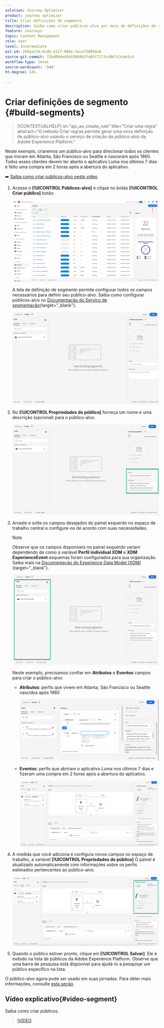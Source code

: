 ```yaml
---
solution: Journey Optimizer
product: journey optimizer
title: Criar definições de segmento
description: Saiba como criar públicos-alvo por meio de definições de segmento
feature: Journeys
topic: Content Management
role: User
level: Intermediate
exl-id: 289aac5d-6cdb-411f-985e-3acef58050a8
source-git-commit: 72bd00dedb943604b2fa85f7173cd967c3cbe5c4
workflow-type: tm+mt
source-wordcount: '344'
ht-degree: 14%

---
```


# Criar definições de segmento {#build-segments}

>[!CONTEXTUALHELP]
>id="ajo_ao_create_rule"
>title="Criar uma regra"
>abstract="O método Criar regras permite gerar uma nova definição de público-alvo usando o serviço de criação de público-alvo da Adobe Experience Platform."

Neste exemplo, criaremos um público-alvo para direcionar todos os clientes que moram em Atlanta, São Francisco ou Seattle e nasceram após 1980. Todos esses clientes devem ter aberto o aplicativo Luma nos últimos 7 dias e feito uma compra em 2 horas após a abertura do aplicativo.

➡️ [Saiba como criar públicos-alvo neste vídeo](#video-segment)

1. Acesse o **[!UICONTROL Públicos-alvo]** e clique no botão **[!UICONTROL Criar público]** botão.

   ![](assets/create-segment.png)

   A tela de definição de segmento permite configurar todos os campos necessários para definir seu público-alvo. Saiba como configurar públicos-alvo no [Documentação do Serviço de segmentação](https://experienceleague.adobe.com/docs/experience-platform/segmentation/ui/overview.html?lang=pt-BR){target="_blank"}.

   ![](assets/segment-builder.png)

1. No **[!UICONTROL Propriedades do público]** forneça um nome e uma descrição (opcional) para o público-alvo.

   ![](assets/segment-properties.png)

1. Arraste e solte os campos desejados do painel esquerdo no espaço de trabalho central e configure-os de acordo com suas necessidades.

   >[!NOTE]
   >
   >Observe que os campos disponíveis no painel esquerdo variam dependendo de como a variável **Perfil individual XDM** e **XDM ExperienceEvent** esquemas foram configurados para sua organização.  Saiba mais na [Documentação do Experience Data Model (XDM)](https://experienceleague.adobe.com/docs/experience-platform/xdm/home.html?lang=pt-BR){target="_blank"}.

   ![](assets/drag-fields.png)

   Neste exemplo, precisamos confiar em **Atributos** e **Eventos** campos para criar o público-alvo:

   * **Atributos**: perfis que vivem em Atlanta, São Francisco ou Seattle nascidos após 1980

     ![](assets/add-attributes.png)

   * **Eventos**: perfis que abriram o aplicativo Luma nos últimos 7 dias e fizeram uma compra em 2 horas após a abertura do aplicativo.

     ![](assets/add-events.png)

1. À medida que você adiciona e configura novos campos no espaço de trabalho, a variável **[!UICONTROL Propriedades do público]** O painel é atualizado automaticamente com informações sobre os perfis estimados pertencentes ao público-alvo.

   ![](assets/segment-estimate.png)

1. Quando o público estiver pronto, clique em **[!UICONTROL Salvar]**. Ele é exibido na lista de públicos da Adobe Experience Platform. Observe que uma barra de pesquisa está disponível para ajudá-lo a pesquisar um público específico na lista.

O público-alvo agora pode ser usado em suas jornadas. Para obter mais informações, consulte [esta seção](../audience/about-audiences.md).

## Vídeo explicativo{#video-segment}

Saiba como criar públicos.

>[!VIDEO](https://video.tv.adobe.com/v/334281?quality=12)
